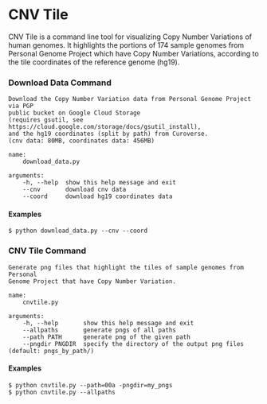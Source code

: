 CNV Tile
========

CNV Tile is a command line tool for visualizing Copy Number Variations of human genomes.
It highlights the portions of 174 sample genomes from Personal Genome Project which have
Copy Number Variations, according to the tile coordinates of the reference genome (hg19). 

### Download Data Command
	Download the Copy Number Variation data from Personal Genome Project via PGP 
	public bucket on Google Cloud Storage 
	(requires gsutil, see https://cloud.google.com/storage/docs/gsutil_install),
	and the hg19 coordinates (split by path) from Curoverse.
	(cnv data: 80MB, coordinates data: 456MB)

```
name:
	download_data.py

arguments:
	-h, --help  show this help message and exit
	--cnv       download cnv data
	--coord     download hg19 coordinates data
```
  
#### Examples
	$ python download_data.py --cnv --coord


### CNV Tile Command
	Generate png files that highlight the tiles of sample genomes from Personal
	Genome Project that have Copy Number Variation.

```
name:
	cnvtile.py
	
arguments:
	-h, --help       show this help message and exit
	--allpaths       generate pngs of all paths
	--path PATH      generate png of the given path
	--pngdir PNGDIR  specify the directory of the output png files (default: pngs_by_path/)
```
  
#### Examples
	$ python cnvtile.py --path=00a -pngdir=my_pngs
	$ python cnvtile.py --allpaths
